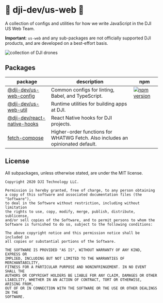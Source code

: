 # :helicopter: dji-dev/us-web :helicopter:

A collection of configs and utilities for how we write JavaScript in the DJI US Web Team.

**Important**: `us-web` and any sub-packages are not officially supported DJI products, and are developed on a best-effort basis.

![collection of DJI drones](https://images.unsplash.com/photo-1573500801489-b2c2b71f8ae5?ixlib=rb-1.2.1&ixid=eyJhcHBfaWQiOjEyMDd9&auto=format&fit=crop&w=1934&q=80)

## Packages

|package|description|npm|
|-------|-----------|---|
|[@dji-dev/us-web-config](packages/us-web-config)|Common configs for linting, Babel, and TypeScript.|[![npm version](https://badge.fury.io/js/%40dji-dev%2Fus-web-config.svg)](https://badge.fury.io/js/%40dji-dev%2Fus-web-config)|
|[@dji-dev/us-web-util](packages/us-web-util)|Runtime utilities for building apps at DJI.||
|[@dji-dev/react-native-hooks](packages/react-native-hooks)|React Native hooks for DJI projects.||
|[fetch-compose](packages/fetch-compose)|Higher-order functions for WHATWG Fetch. Also includes an opinionated default.||

## License

All subpackages, unless otherwise stated, are under the MIT license.

```
Copyright 2020 DJI Technology LLC.

Permission is hereby granted, free of charge, to any person obtaining
a copy of this software and associated documentation files (the "Software"),
to deal in the Software without restriction, including without limitation
the rights to use, copy, modify, merge, publish, distribute, sublicense,
and/or sell copies of the Software, and to permit persons to whom the
Software is furnished to do so, subject to the following conditions:

The above copyright notice and this permission notice shall be included in
all copies or substantial portions of the Software.

THE SOFTWARE IS PROVIDED "AS IS", WITHOUT WARRANTY OF ANY KIND, EXPRESS OR
IMPLIED, INCLUDING BUT NOT LIMITED TO THE WARRANTIES OF MERCHANTABILITY,
FITNESS FOR A PARTICULAR PURPOSE AND NONINFRINGEMENT. IN NO EVENT SHALL THE
AUTHORS OR COPYRIGHT HOLDERS BE LIABLE FOR ANY CLAIM, DAMAGES OR OTHER
LIABILITY, WHETHER IN AN ACTION OF CONTRACT, TORT OR OTHERWISE, ARISING FROM,
OUT OF OR IN CONNECTION WITH THE SOFTWARE OR THE USE OR OTHER DEALINGS IN THE
SOFTWARE.
```